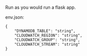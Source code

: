 Run as you would run a flask app.

env.json:

```
{
    "DYNAMODB_TABLE": "string",
    "CLOUDWATCH_REGION": "string",
    "CLOUDWATCH_GROUP": "string",
    "CLOUDWATCH_STREAM": "string"
}
```